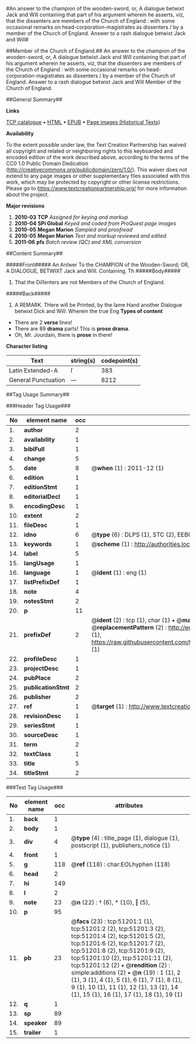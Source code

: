 #An answer to the champion of the wooden-sword, or, A dialogue betwixt Jack and Will containing that part of his argument wherein he asserts, viz, that the dissenters are members of the Church of England : with some occasional remarks on head-corporation-magistrates as dissenters / by a member of the Church of England. Answer to a rash dialogue betwixt Jack and Will#

##Member of the Church of England.##
An answer to the champion of the wooden-sword, or, A dialogue betwixt Jack and Will containing that part of his argument wherein he asserts, viz, that the dissenters are members of the Church of England : with some occasional remarks on head-corporation-magistrates as dissenters / by a member of the Church of England.
Answer to a rash dialogue betwixt Jack and Will
Member of the Church of England.

##General Summary##

**Links**

[TCP catalogue](http://www.ota.ox.ac.uk/tcp/)  • 
[HTML](http://tei.it.ox.ac.uk/tcp/Texts-HTML/free/A25/A25582.html)  • 
[EPUB](http://tei.it.ox.ac.uk/tcp/Texts-EPUB/free/A25/A25582.epub) • 
[Page images (Historical Texts)](https://historicaltexts.jisc.ac.uk/eebo-11936475e)

**Availability**

To the extent possible under law, the Text Creation Partnership has waived all copyright and related or neighboring rights to this keyboarded and encoded edition of the work described above, according to the terms of the CC0 1.0 Public Domain Dedication (http://creativecommons.org/publicdomain/zero/1.0/). This waiver does not extend to any page images or other supplementary files associated with this work, which may be protected by copyright or other license restrictions. Please go to https://www.textcreationpartnership.org/ for more information about the project.

**Major revisions**

1. __2010-03__ __TCP__ *Assigned for keying and markup*
1. __2010-04__ __SPi Global__ *Keyed and coded from ProQuest page images*
1. __2010-05__ __Megan Marion__ *Sampled and proofread*
1. __2010-05__ __Megan Marion__ *Text and markup reviewed and edited*
1. __2011-06__ __pfs__ *Batch review (QC) and XML conversion*

##Content Summary##

#####Front#####
An Anſwer To the CHAMPION of the Wooden-Sword; OR, A DIALOGUE, BETWIXT Jack and Will. Containing, Th
#####Body#####

1. That the Diſſenters are not Members of the Church of England.

#####Back#####

1. A REMARK.
THere will be Printed, by the ſame Hand another Dialogue betwixt Dick and Will: Wherein the true Eng
**Types of content**

  * There are 2 **verse** lines!
  * There are 89 **drama** parts! This is **prose drama**.
  * Oh, Mr. Jourdain, there is **prose** in there!

**Character listing**


|Text|string(s)|codepoint(s)|
|---|---|---|
|Latin Extended-A|ſ|383|
|General Punctuation|—|8212|

##Tag Usage Summary##

###Header Tag Usage###

|No|element name|occ|attributes|
|---|---|---|---|
|1.|__author__|2||
|2.|__availability__|1||
|3.|__biblFull__|1||
|4.|__change__|5||
|5.|__date__|8| @__when__ (1) : 2011-12 (1)|
|6.|__edition__|1||
|7.|__editionStmt__|1||
|8.|__editorialDecl__|1||
|9.|__encodingDesc__|1||
|10.|__extent__|2||
|11.|__fileDesc__|1||
|12.|__idno__|6| @__type__ (6) : DLPS (1), STC (2), EEBO-CITATION (1), OCLC (1), VID (1)|
|13.|__keywords__|1| @__scheme__ (1) : http://authorities.loc.gov/ (1)|
|14.|__label__|5||
|15.|__langUsage__|1||
|16.|__language__|1| @__ident__ (1) : eng (1)|
|17.|__listPrefixDef__|1||
|18.|__note__|4||
|19.|__notesStmt__|2||
|20.|__p__|11||
|21.|__prefixDef__|2| @__ident__ (2) : tcp (1), char (1)  •  @__matchPattern__ (2) : ([0-9\-]+):([0-9IVX]+) (1), (.+) (1)  •  @__replacementPattern__ (2) : http://eebo.chadwyck.com/downloadtiff?vid=$1&page=$2 (1), https://raw.githubusercontent.com/textcreationpartnership/Texts/master/tcpchars.xml#$1 (1)|
|22.|__profileDesc__|1||
|23.|__projectDesc__|1||
|24.|__pubPlace__|2||
|25.|__publicationStmt__|2||
|26.|__publisher__|2||
|27.|__ref__|1| @__target__ (1) : http://www.textcreationpartnership.org/docs/. (1)|
|28.|__revisionDesc__|1||
|29.|__seriesStmt__|1||
|30.|__sourceDesc__|1||
|31.|__term__|2||
|32.|__textClass__|1||
|33.|__title__|5||
|34.|__titleStmt__|2||


###Text Tag Usage###

|No|element name|occ|attributes|
|---|---|---|---|
|1.|__back__|1||
|2.|__body__|1||
|3.|__div__|4| @__type__ (4) : title_page (1), dialogue (1), postscript (1), publishers_notice (1)|
|4.|__front__|1||
|5.|__g__|118| @__ref__ (118) : char:EOLhyphen (118)|
|6.|__head__|2||
|7.|__hi__|149||
|8.|__l__|2||
|9.|__note__|23| @__n__ (22) : † (6), * (10), ‖ (5), | (1)  •  @__place__ (23) : margin (23)|
|10.|__p__|95||
|11.|__pb__|23| @__facs__ (23) : tcp:51201:1 (1), tcp:51201:2 (2), tcp:51201:3 (2), tcp:51201:4 (2), tcp:51201:5 (2), tcp:51201:6 (2), tcp:51201:7 (2), tcp:51201:8 (2), tcp:51201:9 (2), tcp:51201:10 (2), tcp:51201:11 (2), tcp:51201:12 (2)  •  @__rendition__ (2) : simple:additions (2)  •  @__n__ (19) : 1 (1), 2 (1), 3 (1), 4 (1), 5 (1), 6 (1), 7 (1), 8 (1), 9 (1), 10 (1), 11 (1), 12 (1), 13 (1), 14 (1), 15 (1), 16 (1), 17 (1), 18 (1), 19 (1)|
|12.|__q__|1||
|13.|__sp__|89||
|14.|__speaker__|89||
|15.|__trailer__|1||
